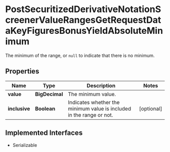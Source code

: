 

# PostSecuritizedDerivativeNotationScreenerValueRangesGetRequestDataKeyFiguresBonusYieldAbsoluteMinimum

The minimum of the range, or `null` to indicate that there is no minimum.

## Properties

Name | Type | Description | Notes
------------ | ------------- | ------------- | -------------
**value** | **BigDecimal** | The minimum value. | 
**inclusive** | **Boolean** | Indicates whether the minimum value is included in the range or not. |  [optional]


## Implemented Interfaces

* Serializable


